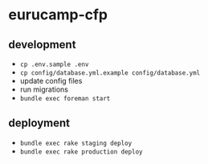 # eurucamp-cfp

## development

* `cp .env.sample .env`
* `cp config/database.yml.example config/database.yml`
* update config files
* run migrations
* `bundle exec foreman start`

## deployment

* `bundle exec rake staging deploy`
* `bundle exec rake production deploy`
